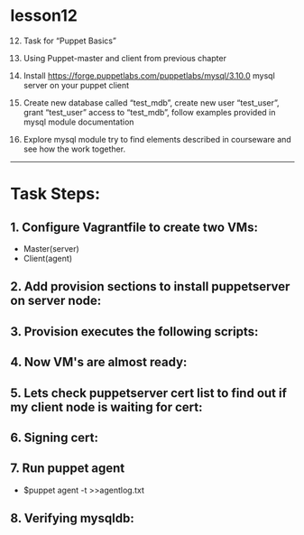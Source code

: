 # lesson12
12. Task for “Puppet Basics”

1. Using Puppet-master and client from previous chapter
2. Install https://forge.puppetlabs.com/puppetlabs/mysql/3.10.0 mysql server on your puppet client
3. Create new database called “test_mdb”, create new user “test_user”, grant “test_user” access to “test_mdb”, follow examples provided in mysql module documentation
4. Explore mysql module try to find elements described in courseware and see how the work together.  

---
# Task Steps:
## 1. Configure Vagrantfile to create two VMs:
 - Master(server)
 - Client(agent)
## 2. Add provision sections to install puppetserver on server node:
## 3. Provision executes the following scripts:
## 4. Now VM's are almost ready:
## 5. Lets check puppetserver cert list to find out if my client node is waiting for cert:

## 6. Signing cert:
## 7. Run puppet agent
 - $puppet agent -t >>agentlog.txt
## 8. Verifying mysqldb:

